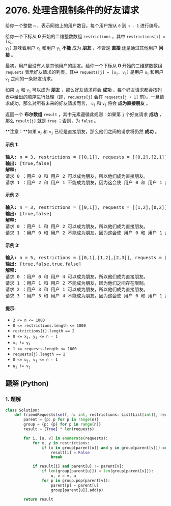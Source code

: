 # 2076. 处理含限制条件的好友请求
给你一个整数 `n` ，表示网络上的用户数目。每个用户按从 `0` 到 `n - 1` 进行编号。

给你一个下标从 **0** 开始的二维整数数组 `restrictions` ，其中 <code>restrictions[i] = [x<sub>i</sub>, y<sub>i</sub>]</code> 意味着用户 <code>x<sub>i</sub></code> 和用户 <code>y<sub>i</sub></code> **不能** 成为 **朋友** ，不管是 **直接** 还是通过其他用户 **间接** 。

最初，用户里没有人是其他用户的朋友。给你一个下标从 **0** 开始的二维整数数组 `requests` 表示好友请求的列表，其中 <code>requests[j] = [u<sub>j</sub>, v<sub>j</sub>]</code> 是用户 <code>u<sub>j</sub></code> 和用户 <code>v<sub>j</sub></code> 之间的一条好友请求。

如果 <code>u<sub>j</sub></code> 和 <code>v<sub>j</sub></code> 可以成为 **朋友** ，那么好友请求将会 **成功** 。每个好友请求都会按列表中给出的顺序进行处理（即，`requests[j]` 会在 `requests[j + 1]` 前）。一旦请求成功，那么对所有未来的好友请求而言， <code>u<sub>j</sub></code> 和 <code>v<sub>j</sub></code> 将会 **成为直接朋友** 。

返回一个 **布尔数组** `result` ，其中元素遵循此规则：如果第 `j` 个好友请求 **成功** ，那么 `result[j]` 就是 `true` ；否则，为 `false` 。

**注意：**如果 <code>u<sub>j</sub></code> 和 <code>v<sub>j</sub></code> 已经是直接朋友，那么他们之间的请求将仍然 **成功** 。

#### 示例 1:
<pre>
<strong>输入:</strong> n = 3, restrictions = [[0,1]], requests = [[0,2],[2,1]]
<strong>输出:</strong> [true,false]
<strong>解释:</strong>
请求 0 ：用户 0 和 用户 2 可以成为朋友，所以他们成为直接朋友。
请求 1 ：用户 2 和 用户 1 不能成为朋友，因为这会使 用户 0 和 用户 1 成为间接朋友 (1--2--0) 。
</pre>

#### 示例 2:
<pre>
<strong>输入:</strong> n = 3, restrictions = [[0,1]], requests = [[1,2],[0,2]]
<strong>输出:</strong> [true,false]
<strong>解释:</strong>
请求 0 ：用户 1 和 用户 2 可以成为朋友，所以他们成为直接朋友。
请求 1 ：用户 0 和 用户 2 不能成为朋友，因为这会使 用户 0 和 用户 1 成为间接朋友 (0--2--1) 。
</pre>

#### 示例 3:
<pre>
<strong>输入:</strong> n = 5, restrictions = [[0,1],[1,2],[2,3]], requests = [[0,4],[1,2],[3,1],[3,4]]
<strong>输出:</strong> [true,false,true,false]
<strong>解释:</strong>
请求 0 ：用户 0 和 用户 4 可以成为朋友，所以他们成为直接朋友。
请求 1 ：用户 1 和 用户 2 不能成为朋友，因为他们之间存在限制。
请求 2 ：用户 3 和 用户 1 可以成为朋友，所以他们成为直接朋友。
请求 3 ：用户 3 和 用户 4 不能成为朋友，因为这会使 用户 0 和 用户 1 成为间接朋友 (0--4--3--1) 。
</pre>

#### 提示:
* `2 <= n <= 1000`
* `0 <= restrictions.length <= 1000`
* `restrictions[i].length == 2`
* <code>0 <= x<sub>i</sub>, y<sub>i</sub> <= n - 1</code>
* <code>x<sub>i</sub> != y<sub>i</sub></code>
* `1 <= requests.length <= 1000`
* `requests[j].length == 2`
* <code>0 <= u<sub>j</sub>, v<sub>j</sub> <= n - 1</code>
* <code>u<sub>j</sub> != v<sub>j</sub></code>

## 题解 (Python)

### 1. 题解
```Python
class Solution:
    def friendRequests(self, n: int, restrictions: List[List[int]], requests: List[List[int]]) -> List[bool]:
        parent = {p: p for p in range(n)}
        group = {p: {p} for p in range(n)}
        result = [True] * len(requests)

        for i, [u, v] in enumerate(requests):
            for x, y in restrictions:
                if (x in group[parent[u]] and y in group[parent[v]]) or (y in group[parent[u]] and x in group[parent[v]]):
                    result[i] = False
                    break

            if result[i] and parent[u] != parent[v]:
                if len(group[parent[u]]) < len(group[parent[v]]):
                    u, v = v, u
                for p in group.pop(parent[v]):
                    parent[p] = parent[u]
                    group[parent[u]].add(p)

        return result
```
